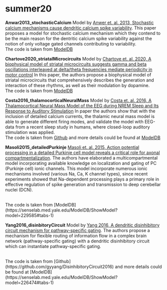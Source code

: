 # summer20

**Anwar2013_stochasticCalcium**
Model by [Anwer et. al. 2013, Stochastic calcium mechanisms cause dendritic calcium spike variability](https://www.ncbi.nlm.nih.gov/pubmed/24089492).
This paper proposes a model for stochastic calcium mechanism which they contend to be the main reason for the dentritic calcium spike variability against the notion of only voltage gated channels contributing to variability.
<br />
The code is taken from [ModelDB](https://senselab.med.yale.edu/ModelDB/ShowModel?model=150635#tabs-1)


**Chartove2020_striatalMicrocircuits**
Model by [Chartove et. al. 2020, A biophysical model of striatal microcircuits suggests gamma and beta oscillations interleaved at delta/theta frequencies mediate periodicity in motor control](https://journals.plos.org/ploscompbiol/article?id=10.1371/journal.pcbi.1007300#sec002)
In this paper, the authors propose a biophysical model of striatal microcircuits that comprehensively describes the generation and interaction of these rhythms, as well as their modulation by dopamine.
<br />
The code is taken from [ModelDB](https://senselab.med.yale.edu/ModelDB/ShowModel?model=261461#tabs-1)


**Costa2016_thalamocorticalNeuralMass**
Model by [Costa et. al. 2016, A Thalamocortical Neural Mass Model of the EEG during NREM Sleep and Its Response to Auditory Stimulation](https://www.ncbi.nlm.nih.gov/pmc/articles/PMC5008627/)
In paper the authors show that with the inclusion of detailed calcium currents, the thalamic neural mass model is able to generate different firing modes, and validate the model with EEG-data from a recent sleep study in humans, where closed-loop auditory stimulation was applied.
<br />
The code is taken from [Github](https://github.com/miscco/NM_TC) and more details could be found at [ModelDB](https://senselab.med.yale.edu/ModelDB/ShowModel?model=226474#tabs-1)


**Masoli2015_detailedPurkinje**
[Masoli et. al. 2015, Action potential processing in a detailed Purkinje cell model reveals a critical role for axonal compartmentalization](
https://www.frontiersin.org/articles/10.3389/fncel.2015.00047/full).
The authors have elaborated a multicompartmental model incorporating available knowledge on localization and gating of PC (Purkinje cell) ionic channels. This model incorporate numerous ionic mechanisms involved (various Na, Ca, K channel types), since recent experiments showed that  Na-dependent processing plays a primary role in effective regulation of spike generation and transmission to deep cerebellar nuclei (DCN).

<br />
The code is taken from [ModelDB](https://senselab.med.yale.edu/ModelDB/ShowModel?model=229585#tabs-1)


**Yang2016_disinbitoryCircuit**
Model by [Yang 2016, A dendritic disinhibitory circuit mechanism for pathway-specific gating](https://www.nature.com/articles/ncomms12815?spm=smwp.content.content.1.1531094400036hOtrcXw).
The authors propose a mechanism for flexible routing of information flow in a complex brain network (pathway-specific gating) with a dendritic disinhibitory circuit which can instantiate pathway-specific gating.

<br />
The code is taken from [Github](https://github.com/gyyang/DisinhibitoryCircuit2016) and more details could be found at [ModelDB](https://senselab.med.yale.edu/ModelDB/ShowModel?model=226474#tabs-1)
